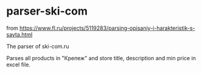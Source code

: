 # parser-ski-com

from https://www.fl.ru/projects/5119283/parsing-opisaniy-i-harakteristik-s-sayta.html

The parser of ski-com.ru

Parses all products in "Крепеж" and store title, description and min price in excel file.
